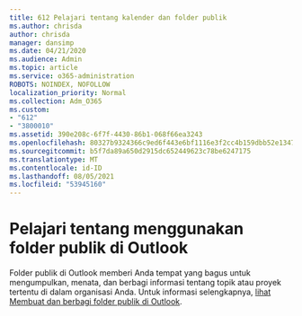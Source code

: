 ```yaml
---
title: 612 Pelajari tentang kalender dan folder publik
ms.author: chrisda
author: chrisda
manager: dansimp
ms.date: 04/21/2020
ms.audience: Admin
ms.topic: article
ms.service: o365-administration
ROBOTS: NOINDEX, NOFOLLOW
localization_priority: Normal
ms.collection: Adm_O365
ms.custom:
- "612"
- "3800010"
ms.assetid: 390e208c-6f7f-4430-86b1-068f66ea3243
ms.openlocfilehash: 80327b9324366c9ed6f443e6bf1116e3f2cc4b159dbb52e1347073e82273b93c
ms.sourcegitcommit: b5f7da89a650d2915dc652449623c78be6247175
ms.translationtype: MT
ms.contentlocale: id-ID
ms.lasthandoff: 08/05/2021
ms.locfileid: "53945160"
---
```

# <a name="learn-about-using-public-folders-in-outlook"></a>Pelajari tentang menggunakan folder publik di Outlook

Folder publik di Outlook memberi Anda tempat yang bagus untuk mengumpulkan, menata, dan berbagi informasi tentang topik atau proyek tertentu di dalam organisasi Anda. Untuk informasi selengkapnya, [lihat Membuat dan berbagi folder publik di Outlook](https://support.office.com/article/a2835011-d524-4a5c-a207-05c159bb2a97).
